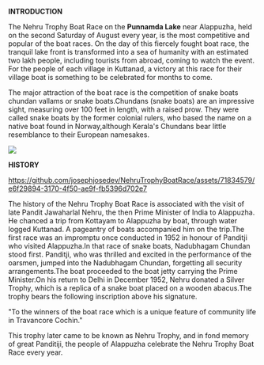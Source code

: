 **INTRODUCTION**
<p>The Nehru Trophy Boat Race on the <b>Punnamda Lake</b>  near Alappuzha, held on the second Saturday of August every year, is the most competitive and popular of the boat races. On the day of this fiercely fought boat race, the tranquil lake front is transformed into a sea of humanity with an estimated two lakh people, including tourists from abroad, coming to watch the event. For the people of each village in Kuttanad, a victory at this race for their village boat is something to be celebrated for months to come.

The major attraction of the boat race is the competition of snake boats chundan vallams or snake boats.Chundans (snake boats) are an impressive sight, measuring over 100 feet in length, with a raised prow. They were called snake boats by the former colonial rulers, who based the name on a native boat found in Norway,although Kerala's Chundans bear little resemblance to their European namesakes.</P>

<img src="https://pbs.twimg.com/profile_banners/1104263720744574976/1571047239/1500x500">

**HISTORY**



https://github.com/josephjosedev/NehruTrophyBoatRace/assets/71834579/e6f29894-3170-4f50-ae9f-fb5396d702e7





<p>
  The history of the Nehru Trophy Boat Race is associated with the visit of late Pandit Jawaharlal Nehru, the then Prime Minister of India to Alappuzha. He chanced a trip from Kottayam to Alappuzha by boat, through water logged Kuttanad. A pageantry of boats accompanied him on the trip.The first race was an impromptu once conducted in 1952 in honour of Panditji who visited Alappuzha.In that race of snake boats, Nadubhagam Chundan stood first. Panditji, who was thrilled and excited in the performance of the oarsmen, jumped into the Nadubhagam Chundan, forgetting all security arrangements.The boat proceeded to the boat jetty carrying the Prime Minister.On his return to Delhi in December 1952, Nehru donated a Silver Trophy, which is a replica of a snake boat placed on a wooden abacus.The trophy bears the following inscription above his signature.

"To the winners of the boat race which is a unique feature of community life in Travancore Cochin."

This trophy later came to be known as Nehru Trophy, and in fond memory of great Panditiji, the people of Alappuzha celebrate the Nehru Trophy Boat Race every year.


</P>
